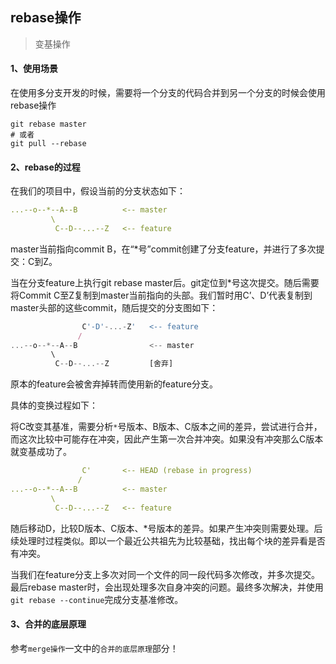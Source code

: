 ## rebase操作

> 变基操作



#### 1、使用场景

在使用多分支开发的时候，需要将一个分支的代码合并到另一个分支的时候会使用rebase操作

```shell
git rebase master
# 或者
git pull --rebase
```



#### 2、rebase的过程

在我们的项目中，假设当前的分支状态如下：

```yaml
...--o--*--A--B          <-- master
         \
          C--D--...--Z   <-- feature


```

master当前指向commit B，在“*号”commit创建了分支feature，并进行了多次提交：C到Z。

当在分支feature上执行git rebase master后。git定位到*号这次提交。随后需要将Commit C至Z复制到master当前指向的头部。我们暂时用C’、D’代表复制到master头部的这些commit，随后提交的分支图如下：

```javascript
                C'-D'-...-Z'   <-- feature
               /
...--o--*--A--B                <-- master
         \
          C--D--...--Z         [舍弃]
```

原本的feature会被舍弃掉转而使用新的feature分支。



具体的变换过程如下：

将C改变其基准，需要分析`*`号版本、B版本、C版本之间的差异，尝试进行合并，而这次比较中可能存在冲突，因此产生第一次合并冲突。如果没有冲突那么C版本就变基成功了。

```yaml
                C'       <-- HEAD (rebase in progress)
               /
...--o--*--A--B          <-- master
         \
          C--D--...--Z   <-- feature

```

随后移动D，比较D版本、C版本、*号版本的差异。如果产生冲突则需要处理。后续处理时过程类似。即以一个最近公共祖先为比较基础，找出每个块的差异看是否有冲突。

当我们在feature分支上多次对同一个文件的同一段代码多次修改，并多次提交。最后rebase master时，会出现处理多次自身冲突的问题。最终多次解决，并使用`git rebase --continue`完成分支基准修改。



#### 3、合并的底层原理

参考`merge操作`一文中的`合并的底层原理`部分！